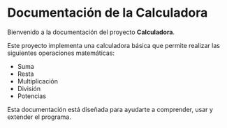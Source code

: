# Documentación de la Calculadora

Bienvenido a la documentación del proyecto **Calculadora**.

Este proyecto implementa una calculadora básica que permite realizar las siguientes operaciones matemáticas:

- Suma
- Resta
- Multiplicación
- División
- Potencias

Esta documentación está diseñada para ayudarte a comprender, usar y extender el programa.
